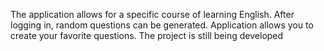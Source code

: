 The application allows for a specific course of learning English. 
After logging in, random questions can be generated.
Application allows you to create your favorite questions. The project is still being developed